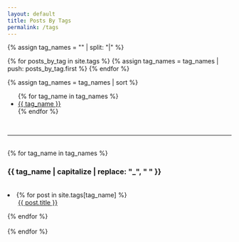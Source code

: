 ```yaml
---
layout: default
title: Posts By Tags
permalink: /tags
---
```


<!--
Create an empty array.
-->
{% assign tag_names = "" | split: "|"  %}

<!--
Obtain each tag name and push it to the array.
-->
{% for posts_by_tag in site.tags %}
  {% assign tag_names = tag_names | push: posts_by_tag.first %}
{% endfor %}

<!--
Sort the tag names.
-->
{% assign tag_names = tag_names | sort %}

<!--
Display tags.
-->
<ul class="tag-cloud">
  {% for tag_name in tag_names %}
    <li>
      <a href="{{ baseurl }}/tags#{{ tag_name | slugize }}">
        {{ tag_name }}
      </a>
    </li>
  {% endfor %}
</ul>

<br>
<hr>
<br>

<!--
List post titles under each tag.
-->
<section class="posts-by-tags">
  {% for tag_name in tag_names %}
    <div>
      <h3 id="{{ tag_name }}">
        {{ tag_name | capitalize | replace: "_", " " }}
      </h3>
      <br>
      <li>
        {% for post in site.tags[tag_name] %}
          <ul>
            <a href="{{ post.url | prepend: baseurl }}">{{ post.title }}</a>
          </ul>
        {% endfor %}
      </li>
    </div>
    <br>
  {% endfor %}
</section>
